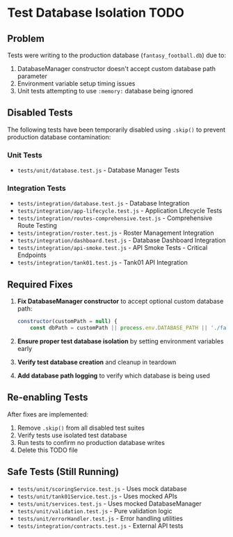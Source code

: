 # Test Database Isolation TODO

## Problem
Tests were writing to the production database (`fantasy_football.db`) due to:
1. DatabaseManager constructor doesn't accept custom database path parameter
2. Environment variable setup timing issues
3. Unit tests attempting to use `:memory:` database being ignored

## Disabled Tests
The following tests have been temporarily disabled using `.skip()` to prevent production database contamination:

### Unit Tests
- `tests/unit/database.test.js` - Database Manager Tests

### Integration Tests  
- `tests/integration/database.test.js` - Database Integration
- `tests/integration/app-lifecycle.test.js` - Application Lifecycle Tests
- `tests/integration/routes-comprehensive.test.js` - Comprehensive Route Testing
- `tests/integration/roster.test.js` - Roster Management Integration
- `tests/integration/dashboard.test.js` - Database Dashboard Integration
- `tests/integration/api-smoke.test.js` - API Smoke Tests - Critical Endpoints
- `tests/integration/tank01.test.js` - Tank01 API Integration

## Required Fixes
1. **Fix DatabaseManager constructor** to accept optional custom database path:
   ```javascript
   constructor(customPath = null) {
       const dbPath = customPath || process.env.DATABASE_PATH || './fantasy_football.db';
   ```

2. **Ensure proper test database isolation** by setting environment variables early

3. **Verify test database creation** and cleanup in teardown

4. **Add database path logging** to verify which database is being used

## Re-enabling Tests
After fixes are implemented:
1. Remove `.skip()` from all disabled test suites
2. Verify tests use isolated test database
3. Run tests to confirm no production database writes
4. Delete this TODO file

## Safe Tests (Still Running)
- `tests/unit/scoringService.test.js` - Uses mock database
- `tests/unit/tank01Service.test.js` - Uses mocked APIs
- `tests/unit/services.test.js` - Uses mocked DatabaseManager
- `tests/unit/validation.test.js` - Pure validation logic
- `tests/unit/errorHandler.test.js` - Error handling utilities
- `tests/integration/contracts.test.js` - External API tests